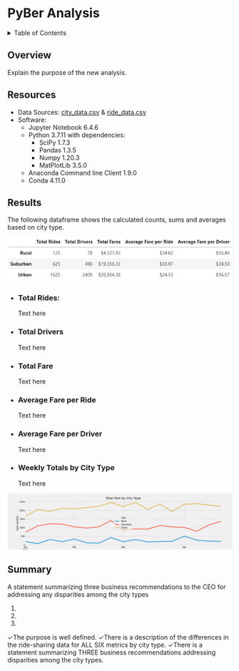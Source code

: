 # PyBer Analysis

<details><summary>Table of Contents</summary>
<p>

1. [Overview](https://github.com/catsdata/PyBer_Analysis#overview)
2. [Resources](https://github.com/catsdata/PyBer_Analysis#resources)
3. [Results](https://github.com/catsdata/PyBer_Analysis#results)
    - [bullets](add link)
4. [Summary](https://github.com/catsdata/PyBer_Analysis#summary)

</p>
</details>

## Overview
Explain the purpose of the new analysis.

## Resources
- Data Sources: [city_data.csv](https://github.com/catsdata/PyBer_Analysis/blob/main/Resources/city_data.csv) & [ride_data.csv](https://github.com/catsdata/PyBer_Analysis/blob/main/Resources/ride_data.csv)
- Software: 
    - Jupyter Notebook 6.4.6
    - Python 3.7.11 with dependencies: 
        - SciPy 1.7.3
        - Pandas 1.3.5
        - Numpy 1.20.3 
        - MatPlotLib 3.5.0
    - Anaconda Command line Client 1.9.0
    - Conda 4.11.0


## Results
The following dataframe shows the calculated counts, sums and averages based on city type.

![dataframe](https://github.com/catsdata/PyBer_Analysis/blob/main/analysis/pyber_summary_dataframe.png)

- ### Total Rides:
    Text here
- ### Total Drivers
    Text here
- ### Total Fare
    Text here
- ### Average Fare per Ride
    Text here
- ### Average Fare per Driver
    Text here

- ### Weekly Totals by City Type
    Text here
  
![pyber_fare_summary.png](https://github.com/catsdata/PyBer_Analysis/blob/main/analysis/pyber_fare_summary.png)



## Summary
A statement summarizing three business recommendations to the CEO for addressing any disparities among the city types

1.

2.

3.

✓The purpose is well defined. ✓There is a description of the differences in the ride-sharing data for ALL SIX metrics by city type. ✓There is a statement summarizing THREE business recommendations addressing disparities among the city types.
